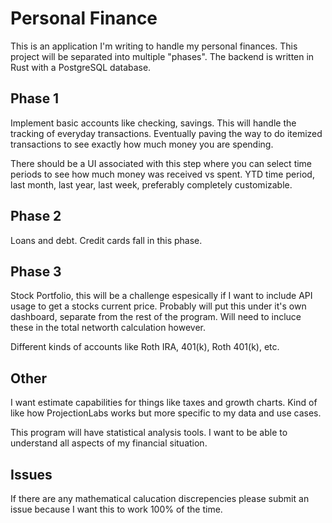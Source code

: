 # Personal Finance

This is an application I'm writing to handle my personal finances. This project will be separated into multiple "phases".
The backend is written in Rust with a PostgreSQL database.

## Phase 1

Implement basic accounts like checking, savings. This will handle the tracking of everyday transactions. Eventually paving the way to do itemized transactions to see exactly how much money you are spending.

There should be a UI associated with this step where you can select time periods to see how much money was received vs spent. YTD time period, last month, last year, last week, preferably completely customizable.

## Phase 2

Loans and debt. Credit cards fall in this phase.

## Phase 3

Stock Portfolio, this will be a challenge espesically if I want to include API usage to get a stocks current price. Probably will put this under it's own dashboard, separate from the rest of the program. Will need to incluce these in the total networth calculation however.

Different kinds of accounts like Roth IRA, 401(k), Roth 401(k), etc.

## Other

I want estimate capabilities for things like taxes and growth charts. Kind of like how ProjectionLabs works but more specific to my data and use cases.

This program will have statistical analysis tools. I want to be able to understand all aspects of my financial situation.

## Issues

If there are any mathematical calucation discrepencies please submit an issue because I want this to work 100% of the time.
